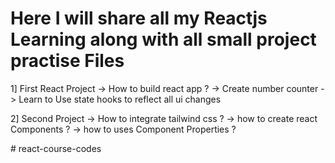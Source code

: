 # Here I will share all my Reactjs Learning along with all small project practise Files
1] First React Project 
  -> How to build react app ?
  -> Create number counter
  -> Learn to Use state hooks to reflect all ui changes 

2] Second Project 
  -> How to integrate tailwind css ?
  -> how to create react Components ?
  -> how to uses Component Properties ?

  
#   r e a c t - c o u r s e - c o d e s  
 